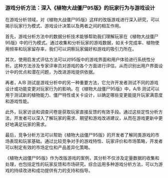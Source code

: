 ### 游戏分析方法：深入《植物大战僵尸95版》的玩家行为与游戏设计

在游戏分析领域，对《植物大战僵尸95版》这样的改版游戏进行深入研究，可以揭示玩家行为模式、游戏设计决策以及两者之间的相互作用。

首先，游戏分析方法中的数据分析技术能够帮助我们理解玩家在《植物大战僵尸95版》中的行为模式。通过收集和分析玩家的游戏数据，如关卡完成率、植物使用频率和玩家留存率，我们可以洞察玩家偏好和游戏的吸引力所在。

其次，使用启发式评估方法可以对95版中的游戏界面和用户体验进行系统性分析。这种方法涉及专家评审员对游戏的各个方面进行评估，从而识别出用户界面设计中的优点和潜在问题，为改进游戏提供依据。

再者，A/B 测试是游戏分析中的另一种重要方法，它允许开发者测试不同的游戏设计或功能变更对玩家行为的影响。在《植物大战僵尸95版》中，A/B 测试可以用于测试新的植物能力、僵尸特性或关卡设计，以确定哪些变更能提升玩家满意度和游戏性能。

此外，玩家访谈和调查问卷是获取玩家直接反馈的有效手段。通过这些定性分析方法，开发者可以深入了解玩家的需求、期望和游戏改进建议，从而在游戏更新中更好地满足玩家的需求。

最后，竞争分析方法可以帮助《植物大战僵尸95版》的开发者了解同类游戏的市场表现和玩家基础。通过比较竞争对手的游戏特性、玩家评价和市场策略，开发者可以制定有效的市场定位和产品差异化策略。

《植物大战僵尸95版》作为改版游戏的案例，其分析不仅涉及定量数据的收集和处理，也包括定性的玩家反馈和市场研究。综合运用多种游戏分析方法，可以为游戏的持续改进和成功提供有力的支持和指导。